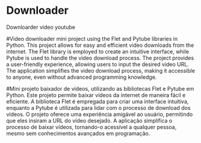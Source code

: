 # Downloader
 Downloarder video youtube

#Video downloader mini project using the Flet and Pytube libraries in Python. This project allows for easy and efficient video downloads from the internet. The Flet library is employed to create an intuitive interface, while Pytube is used to handle the video download process. The project provides a user-friendly experience, allowing users to input the desired video URL. The application simplifies the video download process, making it accessible to anyone, even without advanced programming knowledge.
 
#Mini projeto baixador de vídeos, utilizando as bibliotecas Flet e Pytube em Python. Este projeto permite baixar vídeos da internet de maneira fácil e eficiente. A biblioteca Flet é empregada para criar uma interface intuitiva, enquanto a Pytube é utilizada para lidar com o processo de download dos vídeos. O projeto oferece uma experiência amigável ao usuário, permitindo que eles insiram a URL do vídeo desejado. A aplicação simplifica o processo de baixar vídeos, tornando-o acessível a qualquer pessoa, mesmo sem conhecimentos avançados em programação.

